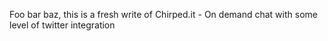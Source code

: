 Foo bar baz, this is a fresh write of Chirped.it - On demand chat with some level of twitter integration